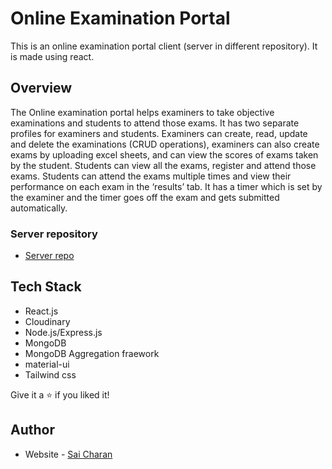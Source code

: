 # Online Examination Portal
This is an online examination portal client (server in different repository). It is made using react.

## Overview
The Online examination portal helps examiners to take objective examinations and students to attend those exams. It has two separate profiles for examiners and students. 
Examiners can create, read, update and delete the examinations (CRUD operations), examiners can also create exams by uploading excel sheets, and can view the scores of exams taken by the student.
Students can view all the exams, register and attend those exams. Students can attend the exams multiple times and view their performance on each exam in the ‘results’ tab. It has a timer which is set by the examiner and the timer goes off the exam and gets submitted automatically.


### Server repository
- [Server repo](#)

## Tech Stack
- React.js
- Cloudinary
- Node.js/Express.js
- MongoDB
- MongoDB Aggregation fraework
- material-ui
- Tailwind css

Give it a ⭐ if you liked it!

## Author
- Website - [Sai Charan](https://saicharan006.netlify.app/)
